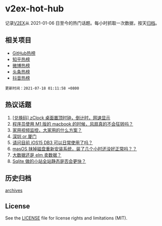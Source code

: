 # v2ex-hot-hub

 记录[V2EX](https://www.v2ex.com/)从 2021-01-06 日至今的热门话题。每小时抓取一次数据，按天[归档](archives)。
 
 ## 相关项目

- [GitHub热榜](https://github.com/lonnyzhang423/github-hot-hub)
- [知乎热榜](https://github.com/lonnyzhang423/zhihu-hot-hub)
- [微博热榜](https://github.com/lonnyzhang423/weibo-hot-hub)
- [头条热榜](https://github.com/lonnyzhang423/toutiao-hot-hub)
- [抖音热榜](https://github.com/lonnyzhang423/douyin-hot-hub)


 `更新时间：2021-07-18 01:11:58 +0800`

## 热议话题

1. [[兑换码] zClock 桌面置顶时钟，倒计时，网速显示](https://www.v2ex.com/t/790028)
1. [程序员使用 M1 版的 macbook 的时候，风扇真的不会狂转吗？](https://www.v2ex.com/t/790050)
1. [家用视频监控，大家用的什么方案？](https://www.v2ex.com/t/790029)
1. [深圳 or 厦门](https://www.v2ex.com/t/790076)
1. [请问目前 iOS15 DB3 可以日常使用了吗？](https://www.v2ex.com/t/790053)
1. [masOS 抹掉磁盘重新安装系统，装了几个小时还没好正常吗？？](https://www.v2ex.com/t/790017)
1. [大数据还是 elm 卖数据？](https://www.v2ex.com/t/790031)
1. [Sqlite 做的小站全站静态是否会更快？](https://www.v2ex.com/t/790096)

## 历史归档

[archives](archives)

## License

See the [LICENSE](LICENSE) file for license rights and limitations (MIT).
